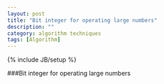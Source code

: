 ```yaml
---
layout: post
title: "Bit integer for operating large numbers"
description: ""
category: algorithm techniques
tags: [Algorithm]
---
```


{% include JB/setup %}


###Bit integer for operating large numbers
